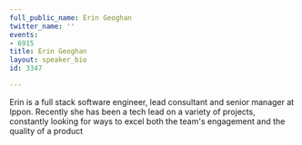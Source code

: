 ```yaml
---
full_public_name: Erin Geoghan
twitter_name: ''
events:
- 6915
title: Erin Geoghan
layout: speaker_bio
id: 3347

---
```

Erin is a full stack software engineer, lead consultant and senior manager at Ippon. Recently she has been a tech lead on a variety of projects, constantly looking for ways to excel both the team's engagement and the quality of a product